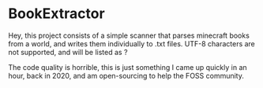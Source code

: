 # BookExtractor

Hey, this project consists of a simple scanner that parses minecraft books from a world, and writes them individually to .txt files.
UTF-8 characters are not supported, and will be listed as ?

The code quality is horrible, this is just something I came up quickly in an hour, back in 2020, and am open-sourcing to help the FOSS community.
